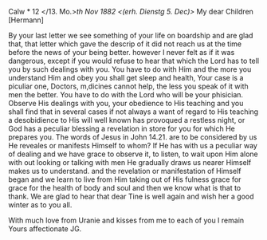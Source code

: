  Calw <Sonntg>* 12 </13. Mo.>*th Nov 1882
 <(erh. Dienstg 5. Dec)>*
My dear Children [Hermann]

By your last letter we see something of your life on boardship and are glad that, that letter which gave the descrip of it did not reach us at the time before the news of your being better. however I never felt as if it was dangerous, except if you would refuse to hear that which the Lord has to tell you by such dealings with you. You have to do with Him and the more you understand Him and obey you shall get sleep and health, Your case is a piculiar one, Doctors, m‚dicines cannot help, the less you speak of it with men the better. You have to do with the Lord who will be your phisician. Observe His dealings with you, your obedience to His teaching and you shall find that in several cases if not always a want of regard to His teaching a desobidience to His will well known has provoqued a restless night, or God has a peculiar blessing a revelation in store for you for which He prepares you. The words of Jesus in John 14.21. are to be considered by us He reveales or manifests Himself to whom? If He has with us a peculiar way of dealing and we have grace to observe it, to listen, to wait upon Him alone with out looking or talking with men He gradually draws us nearer Himself makes us to understand. and the revelation or manifestation of Himself began and we learn to live from Him taking out of His fulness grace for grace for the health of body and soul and then we know what is that to thank. We are glad to hear that dear Tine is well again and wish her a good winter as to you all.

With much love from Uranie and kisses from me to each of you I remain  Yours affectionate JG.
